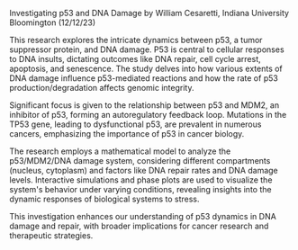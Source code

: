 Investigating p53 and DNA Damage by William Cesaretti, Indiana University Bloomington (12/12/23)

This research explores the intricate dynamics between p53, a tumor suppressor protein, and DNA damage. P53 is central to cellular responses to DNA insults, dictating outcomes like DNA repair, cell cycle arrest, apoptosis, and senescence. The study delves into how various extents of DNA damage influence p53-mediated reactions and how the rate of p53 production/degradation affects genomic integrity.

Significant focus is given to the relationship between p53 and MDM2, an inhibitor of p53, forming an autoregulatory feedback loop. Mutations in the TP53 gene, leading to dysfunctional p53, are prevalent in numerous cancers, emphasizing the importance of p53 in cancer biology.

The research employs a mathematical model to analyze the p53/MDM2/DNA damage system, considering different compartments (nucleus, cytoplasm) and factors like DNA repair rates and DNA damage levels. Interactive simulations and phase plots are used to visualize the system's behavior under varying conditions, revealing insights into the dynamic responses of biological systems to stress.

This investigation enhances our understanding of p53 dynamics in DNA damage and repair, with broader implications for cancer research and therapeutic strategies.
